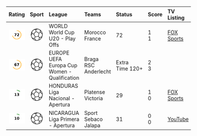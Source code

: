 | Rating                                                                                                                                 | Sport                                                                                                        | League                                          | Teams                   | Status          | Score   | TV Listing                                                          |
|:---------------------------------------------------------------------------------------------------------------------------------------|:-------------------------------------------------------------------------------------------------------------|:------------------------------------------------|:------------------------|:----------------|:--------|:--------------------------------------------------------------------|
| <img src="https://raw.githubusercontent.com/BlakeDuncan25/Donut-SVG-Ratings/bac4e4a278175106499642192132b1786a9aec38/72.svg" alt="72"> | <img src="https://raw.githubusercontent.com/BlakeDuncan25/Donut-SVG-Ratings/master/soccer.png" alt="Soccer"> | WORLD<br>World Cup U20 - Play Offs              | Morocco<br>France       | 72              | 1<br>1  | <a href="https://www.foxsports.com/replays">FOX Sports</a>          |
| <img src="https://raw.githubusercontent.com/BlakeDuncan25/Donut-SVG-Ratings/bac4e4a278175106499642192132b1786a9aec38/67.svg" alt="67"> | <img src="https://raw.githubusercontent.com/BlakeDuncan25/Donut-SVG-Ratings/master/soccer.png" alt="Soccer"> | EUROPE<br>UEFA Europa Cup Women - Qualification | Braga<br>RSC Anderlecht | Extra Time 120+ | 2<br>3  | <a href="#N/A"></a>                                                 |
| <img src="https://raw.githubusercontent.com/BlakeDuncan25/Donut-SVG-Ratings/bac4e4a278175106499642192132b1786a9aec38/13.svg" alt="13"> | <img src="https://raw.githubusercontent.com/BlakeDuncan25/Donut-SVG-Ratings/master/soccer.png" alt="Soccer"> | HONDURAS<br>Liga Nacional - Apertura            | Platense<br>Victoria    | 29              | 1<br>0  | <a href="https://www.foxsports.com/replays">FOX Sports</a>          |
| <img src="https://raw.githubusercontent.com/BlakeDuncan25/Donut-SVG-Ratings/bac4e4a278175106499642192132b1786a9aec38/10.svg" alt="10"> | <img src="https://raw.githubusercontent.com/BlakeDuncan25/Donut-SVG-Ratings/master/soccer.png" alt="Soccer"> | NICARAGUA<br>Liga Primera - Apertura            | Sport Sebaco<br>Jalapa  | 31              | 0<br>0  | <a href="https://www.youtube.com/@NicaSportsTV/streams">YouTube</a> |